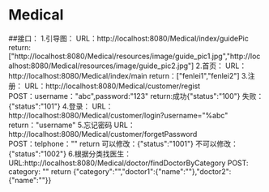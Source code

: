 Medical
======

##接口：
1.引导图：
	URL：http://localhost:8080/Medical/index/guidePic 
	return:["http://localhost:8080/Medical/resources/image/guide_pic1.jpg","http://localhost:8080/Medical/resources/image/guide_pic2.jpg"]
2.首页：
	URL：http://localhost:8080/Medical/index/main
	return：["fenlei1","fenlei2"]
3.注册：
	URL：http://localhost:8080/Medical/customer/regist  
	POST：username："abc",password:"123" 
	return:成功{"status":"100"} 失败：{"status":"101"}
4.登录：
	URL：http://localhost:8080/Medical/customer/login?username="%abc"
	return："username"
5.忘记密码
	URL：http://localhost:8080/Medical/customer/forgetPassword  
	POST：telphone：""
	return 可以修改：{"status":"1001"} 不可以修改：{"status":"1002"}
6.根据分类找医生：
	URL:http://localhost:8080/Medical/doctor/findDoctorByCategory
	POST: category: ""
	return {"category":"","doctor1":{"name":""},"doctor2":{"name":""}}
